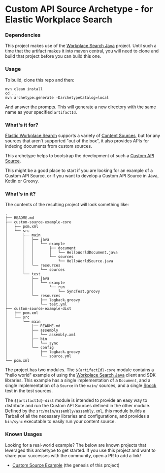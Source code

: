 # Custom API Source Archetype - for Elastic Workplace Search

### Dependencies
This project makes use of the [Workplace Search Java](https://github.com/seanstory/workplace-search-java) project.
Until such a time that the artifact makes it into maven central, you will need to clone and build that project before you
can build this one.

### Usage
To build, clone this repo and then:

    mvn clean install
    cd ..
    mvn archetype:generate -DarchetypeCatalog=local
    
And answer the prompts. This will generate a new directory with the same name as your specified `artifactId`.

### What's it for?
[Elastic Workplace Search](https://www.elastic.co/guide/en/workplace-search/current/workplace-search-getting-started.html)
supports a variety of [Content Sources](https://www.elastic.co/guide/en/workplace-search/current/workplace-search-content-sources.html),
but for any sources that aren't supported "out of the box", it also provides APIs for indexing documents from custom sources.

This archetype helps to bootstrap the development of such a [Custom API Source](https://www.elastic.co/guide/en/workplace-search/current/workplace-search-custom-api-sources.html).

This might be a good place to start if you are looking for an example of a Custom API Source, or if you want to develop
a Custom API Source in Java, Kotlin or Groovy.

### What's in it?

The contents of the resulting project will look something like:

```
.
├── README.md
├── custom-source-example-core
│   ├── pom.xml
│   └── src
│       ├── main
│       │   ├── java
│       │   │   └── example
│       │   │       ├── document
│       │   │       │   └── HelloWorldDocument.java
│       │   │       └── sources
│       │   │           └── HelloWorldSource.java
│       │   └── resources
│       │       └── sources
│       └── test
│           ├── java
│           │   └── example
│           │       └── run
│           │           └── SyncTest.groovy
│           └── resources
│               ├── logback.groovy
│               └── test.yml
├── custom-source-example-dist
│   ├── pom.xml
│   └── src
│       └── main
│           ├── README.md
│           ├── assembly
│           │   └── assembly.xml
│           ├── bin
│           │   └── sync
│           └── config
│               ├── logback.groovy
│               └── source.yml
└── pom.xml
```

The project has two modules. The `${artifactId}-core` module contains a "hello world" example of using the [Workplace Search
Java](https://github.com/seanstory/workplace-search-java) client and SDK libraries. This example has a single implementation
of a `Document`, and a single implementation of a `Source` in the `main/` sources, and a single [Spock](http://spockframework.org/spock/docs/1.3/all_in_one.html)
test in the test sources.

The `${artifactId}-dist` module is intended to provide an easy way to distribute and run the Custom API Sources defined in the other module.
Defined by the `src/main/assembly/assembly.xml`, this module builds a Tarball of all the necessary libraries and configurations,
and provides a `bin/sync` executable to easily run your content source.

### Known Usages
Looking for a real-world example? The below are known projects that leveraged this archetype to get started. If you use this
project and want to share your successes with the community, open a PR to add a link!

* [Custom Source Example](https://github.com/seanstory/ws-custom-source-example) (the genesis of this project)
